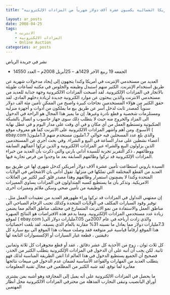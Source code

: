 ```yaml
---
title: "مستخدمو الإنترنت في أمريكا الشمالية يكسبون عشرة آلاف دولار شهرياً من المزادات الإلكترونية"

layout: ar_posts
date: 2008-04-25
tags:
    - الانترنت
    - المزادات الالكترونية
    - Online Auction
categories: ar_posts
---
```



نشر في جريدة الرياض

 - الجمعه 19 ربيع الآخر 1429هـ – 25أبريل 2008م – العدد 14550

 العديد من مستخدمي الإنترنت في أمريكا وكندا يتجهون إلى إيجاد مدخولات شهرية عن طريق استخدام الإنترنت. الكثير منهم استبدل وظيفته والجلوس في مكتبه لساعات طويلة بالاتجار في المزادات الإلكترونية. لقد أصبحت المزادات الالكترونية وجهة جذابة للعديد من مستخدمي الانترنت والذين يبحثون عن موارد الكترونية جديدة لزيادة دخلهم المادي. لقد حقق الكثير من هؤلاء المستخدمين نجاحات كبيرة واصبح من الممكن تأمين مئة الف دولار سنوياً كمصدر ثابت لدخل أسر عن طريق بيع ما يملكون من أدوات و أجهزة منزلية ومستلزمات شخصية و قطع نادرة وغيرها. إن ما يميز هذا المجال هو الراحة في الدخول الى المزاد والخروج منه حيث لا يتطلب ذلك سوى جهاز حاسوب و اتصال بالشبكة العنكبوتية وتستطيع العمل من أي مكان و في أي وقت على مدار اليوم و في عطل نهاية الأسبوع. ومن أهم وأشهر المزادات الالكترونية على الانترنت كما هو معروف موقع ( ebay.com )والذي بلغ عدد المسجلين فيه حوالي 1.7مليون مستخدم منهم 1.3مليون أعضاء نشطين على مدار الساعة في البيع و الشراء. وفي بحث أجري عن المستخدمين الذين يزاولون البيع والشراء عبر المزادات الالكترونية و الذين تركوا أعمالهم السابقة ووظائفهم ، ذكر التقرير تجربة للسيدة أداني بارني والتي ذكرت بأن العديد من خبراء المزادات الإلكترونية قد تركوا وظائفهم السابقة بعد ما وجدوا من فرص تجارية فيها.

السيدة باروني استطاعت تأمين عشرة آلاف دولار أمريكي كدخل شهري لها عن طريق بيع العديد من القطع المختلفة التي تملكها في منزلها. تقول أداني بان الاشخاص في الولايات المتحدة وكندا لا يضمنون استمرار وظائفهم وهذا مصدر قلق كبير لكثير من العائلات الامريكية. وتذكر بأن ما يستطيع كسبه المتداولون في المزادات يساوي المميزات الوظيفية من تأمين صحي وسكن ملائم ومميزات أخرى

. إن ممتهني التداول في المزادات قد تركوا وراء ظهورهم العديد من تعقيدات العمل مثل توفير وقود السيارات المكلف في الولايات المتحدة وكذلك تجنب الزحام الصباحي الى مناطق العمل والاستفادة من نمو الانترنت المتسارع في مختلف مناطق العالم مما يضمن زيادة عدد مستخدمي المزادات الإلكترونية. ومما يدعم هذه الافتراضات هو النتائج المبهرة لموقع ( ebay.com )والذي زادت أرباحه في عام 2007من 7.05مليارات دولار الى 7.3مليارات دولار مما يعادل ما نسبته 31% مقارنة بالعام الذي يسبقه. لقد بلغت احصائيات هذا الموقع أرقاماً قياسية غير متوقعة فقد وصلت مبيعات هذا الموقع الى بيع سيارة كل دقيقتين ، قطعة غيار السيارات أو الإكسسوارات التابعة لها

كل ثلاث ثوان ، زوج من الأحذية كل عشر دقائق ، عقد أو قطع مجوهرات كل ثلاثة وثمانين ثانية. لكن يجب أن أنبه على أن الدخول في المزادات الإلكترونية يتطلب الكثير من الحذر، فصحيح أن الجميع يستطيع الدخول في هذا العالم اذا اتقن الطريقة المناسبة لذلك فهو يتطلب العديد من المهارات والقواعد الأساسية لضمان عدم الدخول في مبيعات نتائجها مغايرة لما توقع. لقد شبه الكثير من المطلعين في مجال تقنية المعلومات

ما يحصل في المزادات الالكترونية على أنه يميل إلى المجازفة وهو أشبه بمن يشترى أوراق اليانصيب وتبقى التجارب المذهلة من محترفي المزادات الالكترونية محل أنظار المهتمين

